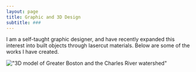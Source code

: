 ```yaml
---
layout: page
title: Graphic and 3D Design
subtitle: ###
---
```


I am a self-taught graphic designer, and have recently expanded this interest into built objects through lasercut materials. Below are some of the works I have created.

!["3D model of Greater Boston and the Charles River watershed"](gbos_lasercut.jpg)

